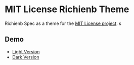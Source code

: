 # MIT License Richienb Theme

Richienb Spec as a theme for the [MIT License project](https://github.com/remy/mit-license).
s

## Demo

-   [Light Version](https://richienb.github.io/mit-license-richienb-theme/demo)
-   [Dark Version](https://richienb.github.io/mit-license-richienb-theme/demo-dark)
